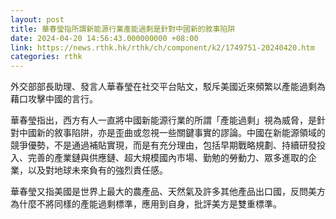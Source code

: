 ```yaml
---
layout: post
title: 華春瑩指所謂新能源行業產能過剩是針對中國新的敘事陷阱
date: 2024-04-20 14:56:43.000000000 +08:00
link: https://news.rthk.hk/rthk/ch/component/k2/1749751-20240420.htm
categories: rthk
---
```


外交部部長助理、發言人華春瑩在社交平台貼文，駁斥美國近來頻繁以產能過剩為藉口攻擊中國的言行。

華春瑩指出，西方有人一直將中國新能源行業的所謂「產能過剩」視為威脅，是針對中國新的敘事陷阱，亦是歪曲或忽視一些關鍵事實的謬論。中國在新能源領域的競爭優勢，不是通過補貼實現，而是有充分理由，包括早期戰略規劃、持續研發投入、完善的產業鏈與供應鏈、超大規模國內市場、勤勉的勞動力、眾多進取的企業，以及對地球未來負有的強烈責任感。

華春瑩又指美國是世界上最大的農產品、天然氣及許多其他產品出口國，反問美方為什麼不將同樣的產能過剩標準，應用到自身，批評美方是雙重標準。
